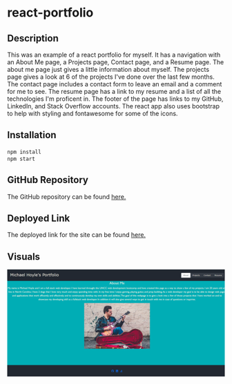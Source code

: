 # react-portfolio 

## Description
This was an example of a react portfolio for myself. It has a navigation with an About Me page, a Projects page, Contact page, and a Resume page. The about me page just gives a little information about myself. The projects page gives a look at 6 of the projects I've done over the last few months. The contact page includes a contact form to leave an email and a comment for me to see. The resume page has a link to my resume and a list of all the technologies I'm proficent in. The footer of the page has links to my GitHub, LinkedIn, and Stack Overflow accounts. The react app also uses bootstrap to help with styling and fontawesome for some of the icons. 

## Installation 

    npm install 
    npm start

## GitHub Repository 

The GitHub repository can be found [here.](https://github.com/choyle-01/react-portfolio)

## Deployed Link

The deployed link for the site can be found [here.](https://choyle-01.github.io/react-portfolio/)

## Visuals 

![photo of finished project](./src/media/portfolio.png)